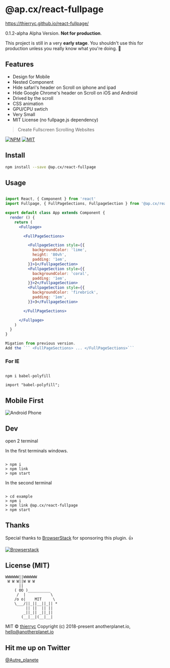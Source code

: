 # @ap.cx/react-fullpage

https://thierryc.github.io/react-fullpage/

0.1.2-alpha Alpha Version. **Not for production**.

This project is still in a very **early stage**.
You shouldn't use this for production unless you really know what you're doing. 🖖

## Features

- Design for Mobile
- Nested Component
- Hide safari's header on Scroll on iphone and ipad
- Hide Google Chrome's header on Scroll on iOS and Android
- Drived by the scroll
- CSS animation
- GPU/CPU swtich
- Very Small
- MIT License (no fullpage.js dependency)


> Create Fullscreen Scrolling Websites

[![NPM](https://img.shields.io/npm/v/@ap.cx/react-fullpage.svg)](https://www.npmjs.com/package/react-fullpage)
[![MIT](https://img.shields.io/packagist/l/doctrine/orm.svg)](https://github.com/thierryc/react-fullpage/blob/master/LICENSE)

## Install

```bash
npm install --save @ap.cx/react-fullpage
```
## Usage

```jsx

import React, { Component } from 'react'
import Fullpage, { FullPageSections, FullpageSection } from '@ap.cx/react-fullpage'

export default class App extends Component {
  render () {
    return (
      <Fullpage>

        <FullPageSections>

          <FullpageSection style={{
            backgroundColor: 'lime',
            height: '80vh',
            padding: '1em',
          }}>1</FullpageSection>
          <FullpageSection style={{
            backgroundColor: 'coral',
            padding: '1em',
          }}>2</FullpageSection>
          <FullpageSection style={{
            backgroundColor: 'firebrick',
            padding: '1em',
          }}>3</FullpageSection>

        </FullPageSections>

      </Fullpage>
    )
  }
}

Migation from previous version.
Add the ``` <FullPageSections> ... </FullPageSections>```

```

### For IE

```

npm i babel-polyfill

```

```
import "babel-polyfill";

```


## Mobile First

![Android Phone](https://raw.githubusercontent.com/thierryc/react-fullpage/master/static/images/android-phone.jpg)


## Dev

open 2 terminal

In the first terminals windows.


```

> npm i
> npm link
> npm start

```


In the second terminal

```

> cd example
> npm i
> npm link @ap.cx/react-fullpage
> npm start

```


## Thanks

Special thanks to [BrowserStack](https://www.browserstack.com/users/sign_up) for sponsoring this plugin. 👍

[![Browserstack](https://raw.githubusercontent.com/thierryc/react-fullpage/master/static/images/browserstack@2x.png)](https://www.browserstack.com/users/sign_up)

## License (MIT)

```
WWWWWW||WWWWWW
 W W W||W W W
      ||
    ( OO )__________
     /  |           \
    /o o|    MIT     \
    \___/||_||__||_|| *
         || ||  || ||
        _||_|| _||_||
       (__|__|(__|__|
```

MIT © [thierryc](https://github.com/thierryc)
Copyright (c) 2018-present anotherplanet.io, hello@anotherplanet.io

## Hit me up on Twitter

[@Autre_planete](https://twitter.com/Autre_planete?ref=github)
